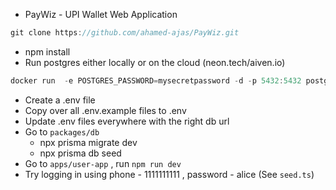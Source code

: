 - PayWiz - UPI Wallet Web Application

```jsx
git clone https://github.com/ahamed-ajas/PayWiz.git
```

- npm install
- Run postgres either locally or on the cloud (neon.tech/aiven.io)

```jsx
docker run  -e POSTGRES_PASSWORD=mysecretpassword -d -p 5432:5432 postgres
```
- Create a .env file
- Copy over all .env.example files to .env
- Update .env files everywhere with the right db url
- Go to `packages/db`
    - npx prisma migrate dev
    - npx prisma db seed
- Go to `apps/user-app` , run `npm run dev`
- Try logging in using phone - 1111111111 , password - alice (See `seed.ts`)
